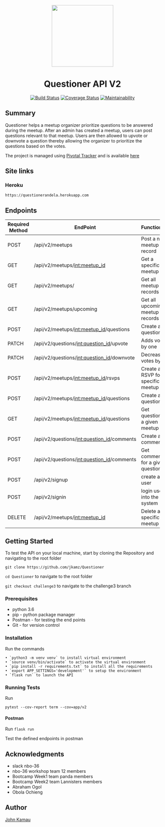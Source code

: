 <div align="center">

<img width=200 src="https://jkamz.github.io/Questioner/UI/static/images/logo.png">

# Questioner API V2

[![Build Status](https://travis-ci.org/jkamz/Questioner.svg?branch=challenge3)](https://travis-ci.org/jkamz/Questioner) [![Coverage Status](https://coveralls.io/repos/github/jkamz/Questioner/badge.svg?branch=challenge3)](https://coveralls.io/github/jkamz/Questioner?branch=challenge3) [![Maintainability](https://api.codeclimate.com/v1/badges/ccc01049d9b2db4cf789/maintainability)](https://codeclimate.com/github/jkamz/Questioner/maintainability)

</div>

## Summary

Questioner helps a meetup organizer prioritize questions to be answered during the meetup. After an admin has created a meetup, users can post questions relevant to that meetup. Users are then allowed to upvote or downvote a question thereby allowing the organizer to prioritize the questions based on the votes.

The project is managed using [Pivotal Tracker](https://www.pivotaltracker.com) and is available [here](https://www.pivotaltracker.com/n/projects/2235485)

## Site links

### Heroku

`https://questionerandela.herokuapp.com`

## Endpoints

| Required Method | EndPoint                                     | Functionality                       |
| --------------- | -------------------------------------------- | ----------------------------------- |
| POST            | /api/v2/meetups                              | Post a new meetup record            |
| GET             | /api/v2/meetups/<int:meetup_id>              | Get a specific meetup               |
| GET             | /api/v2/meetups/                             | Get all meetup records              |
| GET             | /api/v2/meetups/upcoming                     | Get all upcoming meetup records     |
| POST            | /api/v2/meetups/<int:meetup_id>/questions    | Create a question                   |
| PATCH           | /api/v2/questions/<int:question_id>/upvote   | Adds votes by one                   |
| PATCH           | /api/v2/questions/<int:question_id>/downvote | Decreases votes by one              |
| POST            | /api/v2/meetups/<int:meetup_id>/rsvps        | Create a RSVP for a specific meetup |
| POST            | /api/v2/meetups/<int:meetup_id>/questions    | Create a question                   |
| GET             | /api/v2/meetups/<int:meetup_id>/questions    | Get questions for a given meetup    |
| POST            | /api/v2/questions/<int:question_id>/comments | Create a comment                    |
| POST            | /api/v2/questions/<int:question_id>/comments | Get comments for a given question   |
| POST            | /api/v2/signup                               | create a new user                   |
| POST            | /api/v2/signin                               | login user into the system          |
| DELETE          | /api/v2/meetups/<int:meetup_id>              | Delete a specific meetup            |

## Getting Started

To test the API on your local machine, start by cloning the Repository and navigating to the root folder

`git clone https://github.com/jkamz/Questioner`

`cd Questioner` to navigate to the root folder

`git checkout challenge3` to navigate to the challenge3 branch

### Prerequisites

- python 3.6
- pip - python package manager
- Postman - for testing the end points
- Git - for version control

### Installation

Run the commands

    • `python3 -m venv venv` to install virtual environment
    • `source venv/bin/activate` to activate the virtual environment
    • `pip install -r requirements.txt` to install all the requirements
    • `export APP_SETTINGS='development'` to setup the environment
    • `flask run` to launch the API

### Running Tests

Run

`pytest --cov-report term --cov=app/v2`

#### Postman

Run `flask run`

Test the defined endpoints in postman

## Acknowledgments

- slack nbo-36
- nbo-36 workshop team 12 members
- Bootcamp Week1 team panda members
- Bootcamp Week2 team Lannisters members
- Abraham Ogol
- Obola Ochieng

## Author

[John Kamau](https://github.com/jkamz)
